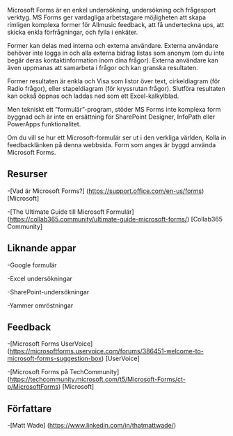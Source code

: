 
Microsoft Forms är en enkel undersökning, undersökning och frågesport verktyg. MS Forms ger
vardagliga arbetstagare möjligheten att skapa rimligen komplexa former för
Allmusic feedback, att få underteckna ups, att skicka enkla förfrågningar, och
fylla i enkäter.

Former kan delas med interna och externa användare. Externa användare
behöver inte logga in och alla externa bidrag listas som anonym
(om du inte begär deras kontaktinformation inom dina frågor).
Externa användare kan även uppmanas att samarbeta i frågor och
kan granska resultaten.

Former resultaten är enkla och Visa som listor över text, cirkeldiagram (för
Radio frågor), eller stapeldiagram (för kryssrutan frågor). Slutföra
resultaten kan också öppnas och laddas ned som ett Excel-kalkylblad.

Men tekniskt ett ”formulär”-program, stöder MS Forms inte
komplexa form byggnad och är inte en ersättning för SharePoint Designer,
InfoPath eller PowerApps funktionalitet.

Om du vill se hur ett Microsoft-formulär ser ut i den verkliga världen,
Kolla in feedbacklänken på denna webbsida. Form som anges är byggd
använda Microsoft Forms.

Resurser
---------

-[Vad är Microsoft Forms?] (https://support.office.com/en-us/forms)
    \[Microsoft\]

-[The Ultimate Guide till Microsoft
    Formulär] (https://collab365.community/ultimate-guide-microsoft-forms/)
    \[Collab365 Community\]

Liknande appar
------------

-Google formulär

-Excel undersökningar

-SharePoint-undersökningar

-Yammer omröstningar

Feedback
---------

-[Microsoft Forms UserVoice] (https://microsoftforms.uservoice.com/forums/386451-welcome-to-microsoft-forms-suggestion-box)
    \[UserVoice\]

-[Microsoft Forms på TechCommunity] (https://techcommunity.microsoft.com/t5/Microsoft-Forms/ct-p/MicrosoftForms)
    \[Microsoft\]

Författare
---------

-[Matt Wade] (https://www.linkedin.com/in/thatmattwade/)

